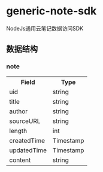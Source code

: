 # generic-note-sdk

NodeJs通用云笔记数据访问SDK


## 数据结构

### note

<table>
  <tr>
    <th>Field</th>
    <th>Type</th>
  </tr>
  <tr>
    <td>uid</td>
    <td>string</td>
  </tr>
  <tr>
    <td>title</td>
    <td>string</td>
  </tr>
  <tr>
    <td>author</td>
    <td>string</td>
  </tr>
  <tr>
    <td>sourceURL</td>
    <td>string</td>
  </tr>
  <tr>
    <td>length</td>
    <td>int</td>
  </tr>
  <tr>
    <td>createdTime</td>
    <td>Timestamp</td>
  </tr>
  <tr>
    <td>updatedTime</td>
    <td>Timestamp</td>
  </tr>
  <tr>
    <td>content</td>
    <td>string</td>
  </tr>
</table>

